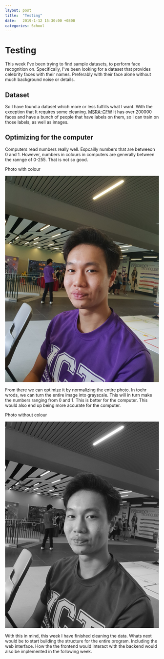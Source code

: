 ```yaml
---
layout: post
title:  "Testing"
date:   2019-1-12 15:30:00 +0800
categories: School
---
```


# Testing
This week I've been trying to find sample datasets, to perform face recognition on.
Specifically, I've been looking for a dataset that provides celebrity faces with their names.
Preferably with their face alone without much background noise or details.


## Dataset
So I have found a dataset which more or less fulfills what I want. With the exception that It requires some cleaning.
[MSRA-CFW](https://www.microsoft.com/en-us/research/project/msra-cfw-data-set-of-celebrity-faces-on-the-web/)
It has over 200000 faces and have a bunch of people that have labels on them, so I can train on those labels, as well as images.

## Optimizing for the computer
Computers read numbers really well. Espcailly numbers that are betweeon 0 and 1. However, numbers in colours in computers are generally between the rannge of 0-255. That is not so good.


Photo with colour

![Colour](photos/jasper.jpg)

From there we can optimize it by normalizing the entire photo. In toehr wrods, we can turn the entire image into grayscale. This will in turn make the numbers ranging from 0 and 1. This is better for the computer. This would also end up being more accurate for the computer.


Photo without colour

![No colour](photos/jasper2.jpg)



With this in mind, this week I have finished cleaning the data. Whats next would be to start building the structure for the entire program. Including the web interface. How the the frontend would interact with the backend would also be implemented in the following week.
